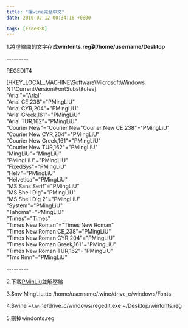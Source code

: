 ```yaml
---
title: "讓wine完全中文"
date: 2010-02-12 00:34:16 +0800

tags: [FreeBSD]
---
```

<p>1.將虛線間的文字存成<strong>winfonts.reg到/home/username/Desktop</strong></p><p>---------</p><p>REGEDIT4</p><p>[HKEY_LOCAL_MACHINE\Software\Microsoft\Windows NT\CurrentVersion\FontSubstitutes]<br />"Arial"="Arial"<br />"Arial CE,238"="PMingLiU"<br />"Arial CYR,204"="PMingLiU"<br />"Arial Greek,161"="PMingLiU"<br />"Arial TUR,162"="PMingLiU"<br />"Courier New"="Courier New<span id="more-367"></span>"Courier New CE,238"="PMingLiU"<br />"Courier New CYR,204"="PMingLiU"<br />"Courier New Greek,161"="PMingLiU"<br />"Courier New TUR,162"="PMingLiU"<br />"MingLiU"="MingLiU"<br />"PMingLiU"="PMingLiU"<br />"FixedSys"="PMingLiU"<br />"Helv"="PMingLiU"<br />"Helvetica"="PMingLiU"<br />"MS Sans Serif"="PMingLiU"<br />"MS Shell Dlg"="PMingLiU"<br />"MS Shell Dlg 2"="PMingLiU"<br />"System"="PMingLiU"<br />"Tahoma"="PMingLiU"<br />"Times"="Times"<br />"Times New Roman"="Times New Roman"<br />"Times New Roman CE,238"="PMingLiU"<br />"Times New Roman CYR,204"="PMingLiU"<br />"Times New Roman Greek,161"="PMingLiU"<br />"Times New Roman TUR,162"="PMingLiU"<br />"Tms Rmn"="PMingLiU"</p><p>---------</p><p>2.下載<a href="http://mingliu.myweb.hinet.net/MingLiu/MingLiU.zip">PMinLiu</a>並解壓縮</p><p>3.$mv MingLiu.ttc /home/username/.wine/drive_c/windows/Fonts</p><p>4.$wine ~/.wine/drive_c/windows/regedit.exe ~/Desktop/winfonts.reg</p><p>5.刪掉windonts.reg</p>
